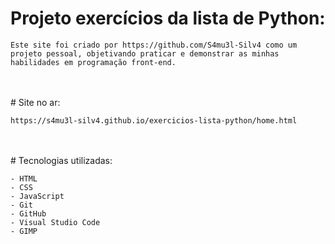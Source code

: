 # Projeto exercícios da lista de Python:

    Este site foi criado por https://github.com/S4mu3l-Silv4 como um projeto pessoal, objetivando praticar e demonstrar as minhas habilidades em programação front-end.
<br>
<br>
# Site no ar:

    https://s4mu3l-silv4.github.io/exercicios-lista-python/home.html
<br>
<br>
# Tecnologias utilizadas:

    - HTML
    - CSS
    - JavaScript
    - Git
    - GitHub
    - Visual Studio Code
    - GIMP
